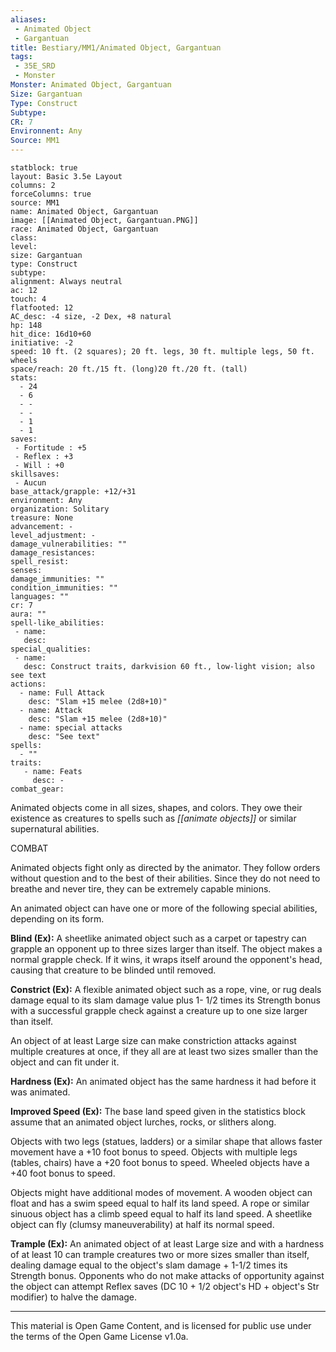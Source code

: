 ```yaml
---
aliases:
 - Animated Object
 - Gargantuan
title: Bestiary/MM1/Animated Object, Gargantuan
tags: 
 - 35E_SRD
 - Monster
Monster: Animated Object, Gargantuan
Size: Gargantuan
Type: Construct
Subtype: 
CR: 7
Environnent: Any
Source: MM1
---
```


```statblock
statblock: true
layout: Basic 3.5e Layout
columns: 2
forceColumns: true
source: MM1 
name: Animated Object, Gargantuan
image: [[Animated Object, Gargantuan.PNG]]
race: Animated Object, Gargantuan
class: 
level: 
size: Gargantuan
type: Construct
subtype: 
alignment: Always neutral
ac: 12
touch: 4
flatfooted: 12
AC_desc: -4 size, -2 Dex, +8 natural
hp: 148
hit_dice: 16d10+60
initiative: -2
speed: 10 ft. (2 squares); 20 ft. legs, 30 ft. multiple legs, 50 ft. wheels
space/reach: 20 ft./15 ft. (long)20 ft./20 ft. (tall)
stats:
  - 24
  - 6
  - -
  - -
  - 1
  - 1
saves:
 - Fortitude : +5
 - Reflex : +3
 - Will : +0
skillsaves:
 - Aucun
base_attack/grapple: +12/+31
environment: Any
organization: Solitary
treasure: None
advancement: -
level_adjustment: -
damage_vulnerabilities: ""
damage_resistances: 
spell_resist: 
senses: 
damage_immunities: ""
condition_immunities: ""
languages: ""
cr: 7
aura: ""
spell-like_abilities:
 - name: 
   desc: 
special_qualities:
 - name:
   desc: Construct traits, darkvision 60 ft., low-light vision; also see text
actions:
  - name: Full Attack
    desc: "Slam +15 melee (2d8+10)"
  - name: Attack
    desc: "Slam +15 melee (2d8+10)"
  - name: special attacks
    desc: "See text"
spells:
  - ""
traits:
   - name: Feats
     desc: -
combat_gear:  
```


Animated objects come in all sizes, shapes, and colors. They owe their existence as creatures to spells such as *[[animate objects]]* or similar supernatural abilities.

COMBAT

Animated objects fight only as directed by the animator. They follow orders without question and to the best of their abilities. Since they do not need to breathe and never tire, they can be extremely capable minions.

An animated object can have one or more of the following special abilities, depending on its form.


**Blind (Ex):** A sheetlike animated object such as a carpet or tapestry can grapple an opponent up to three sizes larger than itself. The object makes a normal grapple check. If it wins, it wraps itself around the opponent's head, causing that creature to be blinded until removed.


**Constrict (Ex):** A flexible animated object such as a rope, vine, or rug deals damage equal to its slam damage value plus 1- 1/2 times its Strength bonus with a successful grapple check against a creature up to one size larger than itself.

An object of at least Large size can make constriction attacks against multiple creatures at once, if they all are at least two sizes smaller than the object and can fit under it.


**Hardness (Ex):** An animated object has the same hardness it had before it was animated.


**Improved Speed (Ex):** The base land speed given in the statistics block assume that an animated object lurches, rocks, or slithers along.

Objects with two legs (statues, ladders) or a similar shape that allows faster movement have a +10 foot bonus to speed. Objects with multiple legs (tables, chairs) have a +20 foot bonus to speed. Wheeled objects have a +40 foot bonus to speed.

Objects might have additional modes of movement. A wooden object can float and has a swim speed equal to half its land speed. A rope or similar sinuous object has a climb speed equal to half its land speed. A sheetlike object can fly (clumsy maneuverability) at half its normal speed.


 **Trample (Ex):** An animated object of at least Large size and with a hardness of at least 10 can trample creatures two or more sizes smaller than itself, dealing damage equal to the object's slam damage + 1-1/2 times its Strength bonus. Opponents who do not make attacks of opportunity against the object can attempt Reflex saves (DC 10 + 1/2 object's HD + object's Str modifier) to halve the damage.


---

This material is Open Game Content, and is licensed for public use under the terms of the Open Game License v1.0a.
